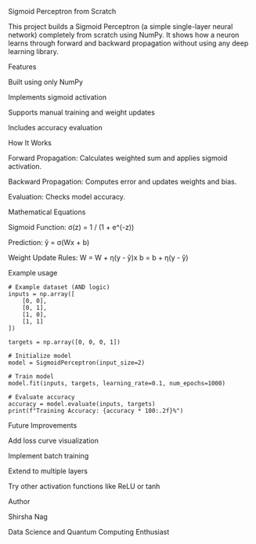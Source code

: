 Sigmoid Perceptron from Scratch

This project builds a Sigmoid Perceptron (a simple single-layer neural network) completely from scratch using NumPy.
It shows how a neuron learns through forward and backward propagation without using any deep learning library.

Features

Built using only NumPy

Implements sigmoid activation

Supports manual training and weight updates

Includes accuracy evaluation

How It Works

Forward Propagation: Calculates weighted sum and applies sigmoid activation.

Backward Propagation: Computes error and updates weights and bias.

Evaluation: Checks model accuracy.

Mathematical Equations

Sigmoid Function:
σ(z) = 1 / (1 + e^(-z))

Prediction:
ŷ = σ(Wx + b)

Weight Update Rules:
W = W + η(y - ŷ)x
b = b + η(y - ŷ)

Example usage
```
# Example dataset (AND logic)
inputs = np.array([
    [0, 0],
    [0, 1],
    [1, 0],
    [1, 1]
])

targets = np.array([0, 0, 0, 1])

# Initialize model
model = SigmoidPerceptron(input_size=2)

# Train model
model.fit(inputs, targets, learning_rate=0.1, num_epochs=1000)

# Evaluate accuracy
accuracy = model.evaluate(inputs, targets)
print(f"Training Accuracy: {accuracy * 100:.2f}%")
```
Future Improvements

Add loss curve visualization

Implement batch training

Extend to multiple layers

Try other activation functions like ReLU or tanh

Author

Shirsha Nag 

Data Science and Quantum Computing Enthusiast
